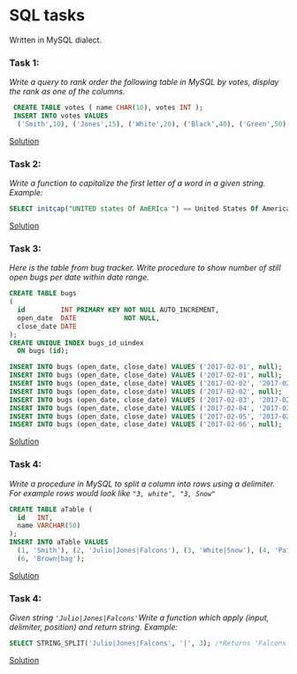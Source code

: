 # SQL tasks
Written in MySQL dialect.

### Task 1:
*Write a query to rank order the following table in MySQL by votes, display the rank as one of the columns.*
```sql
 CREATE TABLE votes ( name CHAR(10), votes INT );
 INSERT INTO votes VALUES
  ('Smith',10), ('Jones',15), ('White',20), ('Black',40), ('Green',50), ('Brown',20)
  ```
 [Solution](/sql/rank.sql)

### Task 2:
*Write a function to capitalize the first letter of a word in a given string.
Example:*
   ```sql
   SELECT initcap("UNITED states Of AmERIca ") == United States Of America
   ```
   [Solution](/sql/upperCase.sql)

### Task 3:
*Here is the table from bug tracker. Write procedure to show number of still open bugs per date within date range.*
   ```sql
   CREATE TABLE bugs
   (
     id         INT PRIMARY KEY NOT NULL AUTO_INCREMENT,
     open_date  DATE            NOT NULL,
     close_date DATE
   );
   CREATE UNIQUE INDEX bugs_id_uindex
     ON bugs (id);

   INSERT INTO bugs (open_date, close_date) VALUES ('2017-02-01', null);
   INSERT INTO bugs (open_date, close_date) VALUES ('2017-02-01', null);
   INSERT INTO bugs (open_date, close_date) VALUES ('2017-02-02', '2017-02-12');
   INSERT INTO bugs (open_date, close_date) VALUES ('2017-02-02', null);
   INSERT INTO bugs (open_date, close_date) VALUES ('2017-02-03', '2017-02-09');
   INSERT INTO bugs (open_date, close_date) VALUES ('2017-02-04', '2017-02-12');
   INSERT INTO bugs (open_date, close_date) VALUES ('2017-02-05', '2017-02-11');
   INSERT INTO bugs (open_date, close_date) VALUES ('2017-02-06', null);
   ```
   [Solution](/sql/showOpenBugsInDateRange.sql)

### Task 4:
*Write a procedure in MySQL to split a column into rows using a delimiter.
For example rows would look like `"3, white", "3, Snow"`*
```sql
CREATE TABLE aTable (
  id   INT,
  name VARCHAR(50)
);
INSERT INTO aTable VALUES
  (1, 'Smith'), (2, 'Julio|Jones|Falcons'), (3, 'White|Snow'), (4, 'Paint|It|Red'), (5, 'Green|Lantern'),
  (6, 'Brown|bag');
```
[Solution](/sql/columnsFromDelimiters.sql)

### Task 4:
*Given string `'Julio|Jones|Falcons'`Write a function which apply (input, delimiter, position)
and return string.
Example:*
```sql
SELECT STRING_SPLIT('Julio|Jones|Falcons', '|', 3); /*Returns 'Falcons'*/
```
[Solution](/sql/stringSplit.sql)